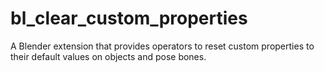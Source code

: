 # bl_clear_custom_properties
A Blender extension that provides operators to reset custom properties to their default values on objects and pose bones.
